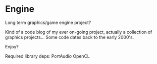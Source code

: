 # Engine
Long term graphics/game engine project?

Kind of a code blog of my ever on-going project, actually a collection of graphics projects...
Some code dates back to the early 2000's.

Enjoy?

Required library deps:
	PortAudio
	OpenCL